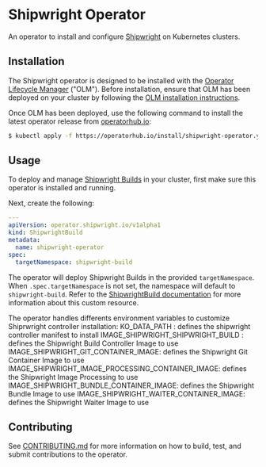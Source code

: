 # Shipwright Operator

An operator to install and configure [Shipwright](https://shipwright.io) on Kubernetes clusters.

## Installation

The Shipwright operator is designed to be installed with the [Operator Lifecycle Manager](https://olm.operatorframework.io/) ("OLM").
Before installation, ensure that OLM has been deployed on your cluster by following the [OLM installation instructions](https://olm.operatorframework.io/docs/getting-started/#installing-olm-in-your-cluster).

Once OLM has been deployed, use the following command to install the latest operator release from [operatorhub.io](https://operatorhub.io/operator/shipwright-operator):

```sh
$ kubectl apply -f https://operatorhub.io/install/shipwright-operator.yaml
```

## Usage

To deploy and manage [Shipwright Builds](https://github.com/shipwright-io/build) in your cluster,
first make sure this operator is installed and running.

Next, create the following:

```yaml
---
apiVersion: operator.shipwright.io/v1alpha1
kind: ShipwrightBuild
metadata:
  name: shipwright-operator
spec:
  targetNamespace: shipwright-build
```

The operator will deploy Shipwright Builds in the provided `targetNamespace`.
When `.spec.targetNamespace` is not set, the namespace will default to `shipwright-build`.
Refer to the [ShipwrightBuild documentation](docs/shipwrightbuild.md) for more information about this custom resource.

The operator handles differents environment variables to customize Shiprwright controller installation:
KO_DATA_PATH : defines the shipwright controller manifest to install
IMAGE_SHIPWRIGHT_SHIPWRIGHT_BUILD : defines the Shipwright Build Controller Image to use
IMAGE_SHIPWRIGHT_GIT_CONTAINER_IMAGE: defines the Shipwright Git Container Image to use
IMAGE_SHIPWRIGHT_IMAGE_PROCESSING_CONTAINER_IMAGE:  defines the Shipwright Image Processing to use
IMAGE_SHIPWRIGHT_BUNDLE_CONTAINER_IMAGE: defines the Shipwright Bundle Image to use
IMAGE_SHIPWRIGHT_WAITER_CONTAINER_IMAGE: defines the Shipwright Waiter Image to use

## Contributing

See [CONTRIBUTING.md](CONTRIBUTING.md) for more information on how to build, test, and submit
contributions to the operator.
